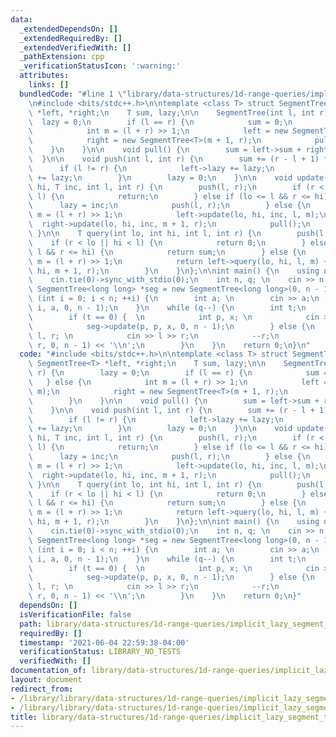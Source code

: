 ```yaml
---
data:
  _extendedDependsOn: []
  _extendedRequiredBy: []
  _extendedVerifiedWith: []
  _pathExtension: cpp
  _verificationStatusIcon: ':warning:'
  attributes:
    links: []
  bundledCode: "#line 1 \"library/data-structures/1d-range-queries/implicit_lazy_segment_tree.cpp\"\
    \n#include <bits/stdc++.h>\n\ntemplate <class T> struct SegmentTree {\n    SegmentTree<T>\
    \ *left, *right;\n    T sum, lazy;\n\n    SegmentTree(int l, int r) {\n      \
    \  lazy = 0;\n        if (l == r) {\n            sum = 0;\n        } else {\n\
    \            int m = (l + r) >> 1;\n            left = new SegmentTree<T>(l, m);\n\
    \            right = new SegmentTree<T>(m + 1, r);\n            pull();\n    \
    \    }\n    }\n\n    void pull() {\n        sum = left->sum + right->sum;\n  \
    \  }\n\n    void push(int l, int r) {\n        sum += (r - l + 1) * lazy;\n  \
    \      if (l != r) {\n            left->lazy += lazy;\n            right->lazy\
    \ += lazy;\n        }\n        lazy = 0;\n    }\n\n    void update(int lo, int\
    \ hi, T inc, int l, int r) {\n        push(l, r);\n        if (r < lo || hi <\
    \ l) {\n            return;\n        } else if (lo <= l && r <= hi) {\n      \
    \      lazy = inc;\n            push(l, r);\n        } else {\n            int\
    \ m = (l + r) >> 1;\n            left->update(lo, hi, inc, l, m);\n          \
    \  right->update(lo, hi, inc, m + 1, r);\n            pull();\n        }\n   \
    \ }\n\n    T query(int lo, int hi, int l, int r) {\n        push(l, r);\n    \
    \    if (r < lo || hi < l) {\n            return 0;\n        } else if (lo <=\
    \ l && r <= hi) {\n            return sum;\n        } else {\n            int\
    \ m = (l + r) >> 1;\n            return left->query(lo, hi, l, m) + right->query(lo,\
    \ hi, m + 1, r);\n        }\n    }\n};\n\nint main() {\n    using namespace std;\n\
    \    cin.tie(0)->sync_with_stdio(0);\n    int n, q; \n    cin >> n >> q;\n   \
    \ SegmentTree<long long> *seg = new SegmentTree<long long>(0, n - 1);\n    for\
    \ (int i = 0; i < n; ++i) {\n        int a; \n        cin >> a;\n        seg->update(i,\
    \ i, a, 0, n - 1);\n    }\n    while (q--) {\n        int t;\n        cin >> t;\n\
    \        if (t == 0) {  \n            int p, x; \n            cin >> p >> x;\n\
    \            seg->update(p, p, x, 0, n - 1);\n        } else {\n            int\
    \ l, r; \n            cin >> l >> r;\n            --r;\n            cout << seg->query(l,\
    \ r, 0, n - 1) << '\\n';\n        }\n    }\n    return 0;\n}\n"
  code: "#include <bits/stdc++.h>\n\ntemplate <class T> struct SegmentTree {\n   \
    \ SegmentTree<T> *left, *right;\n    T sum, lazy;\n\n    SegmentTree(int l, int\
    \ r) {\n        lazy = 0;\n        if (l == r) {\n            sum = 0;\n     \
    \   } else {\n            int m = (l + r) >> 1;\n            left = new SegmentTree<T>(l,\
    \ m);\n            right = new SegmentTree<T>(m + 1, r);\n            pull();\n\
    \        }\n    }\n\n    void pull() {\n        sum = left->sum + right->sum;\n\
    \    }\n\n    void push(int l, int r) {\n        sum += (r - l + 1) * lazy;\n\
    \        if (l != r) {\n            left->lazy += lazy;\n            right->lazy\
    \ += lazy;\n        }\n        lazy = 0;\n    }\n\n    void update(int lo, int\
    \ hi, T inc, int l, int r) {\n        push(l, r);\n        if (r < lo || hi <\
    \ l) {\n            return;\n        } else if (lo <= l && r <= hi) {\n      \
    \      lazy = inc;\n            push(l, r);\n        } else {\n            int\
    \ m = (l + r) >> 1;\n            left->update(lo, hi, inc, l, m);\n          \
    \  right->update(lo, hi, inc, m + 1, r);\n            pull();\n        }\n   \
    \ }\n\n    T query(int lo, int hi, int l, int r) {\n        push(l, r);\n    \
    \    if (r < lo || hi < l) {\n            return 0;\n        } else if (lo <=\
    \ l && r <= hi) {\n            return sum;\n        } else {\n            int\
    \ m = (l + r) >> 1;\n            return left->query(lo, hi, l, m) + right->query(lo,\
    \ hi, m + 1, r);\n        }\n    }\n};\n\nint main() {\n    using namespace std;\n\
    \    cin.tie(0)->sync_with_stdio(0);\n    int n, q; \n    cin >> n >> q;\n   \
    \ SegmentTree<long long> *seg = new SegmentTree<long long>(0, n - 1);\n    for\
    \ (int i = 0; i < n; ++i) {\n        int a; \n        cin >> a;\n        seg->update(i,\
    \ i, a, 0, n - 1);\n    }\n    while (q--) {\n        int t;\n        cin >> t;\n\
    \        if (t == 0) {  \n            int p, x; \n            cin >> p >> x;\n\
    \            seg->update(p, p, x, 0, n - 1);\n        } else {\n            int\
    \ l, r; \n            cin >> l >> r;\n            --r;\n            cout << seg->query(l,\
    \ r, 0, n - 1) << '\\n';\n        }\n    }\n    return 0;\n}"
  dependsOn: []
  isVerificationFile: false
  path: library/data-structures/1d-range-queries/implicit_lazy_segment_tree.cpp
  requiredBy: []
  timestamp: '2021-06-04 22:59:38-04:00'
  verificationStatus: LIBRARY_NO_TESTS
  verifiedWith: []
documentation_of: library/data-structures/1d-range-queries/implicit_lazy_segment_tree.cpp
layout: document
redirect_from:
- /library/library/data-structures/1d-range-queries/implicit_lazy_segment_tree.cpp
- /library/library/data-structures/1d-range-queries/implicit_lazy_segment_tree.cpp.html
title: library/data-structures/1d-range-queries/implicit_lazy_segment_tree.cpp
---
```

